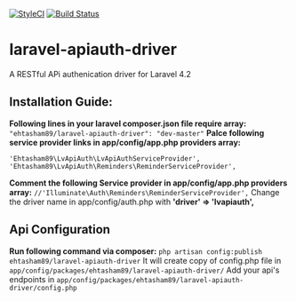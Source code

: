 [![StyleCI](https://styleci.io/repos/56254078/shield)](https://styleci.io/repos/56254078)
[![Build Status](https://travis-ci.org/ehtasham89/laravel-apiauth-driver.svg?branch=master)](https://travis-ci.org/ehtasham89/laravel-apiauth-driver)
# laravel-apiauth-driver
A RESTful APi authenication driver for Laravel 4.2

## Installation Guide:
**Following lines in your laravel composer.json file require array:**
`"ehtasham89/laravel-apiauth-driver": "dev-master"`
**Palce following service provider links in app/config/app.php providers array:**
```
'Ehtasham89\LvApiAuth\LvApiAuthServiceProvider',
'Ehtasham89\LvApiAuth\Reminders\ReminderServiceProvider',
```
**Comment the following Service provider in app/config/app.php providers array:**
`//'Illuminate\Auth\Reminders\ReminderServiceProvider',`
Change the driver name in app/config/auth.php with **'driver' => 'lvapiauth',**
## Api Configuration
**Run following command via composer:**
`php artisan config:publish ehtasham89/laravel-apiauth-driver`
It will create copy of config.php file in `app/config/packages/ehtasham89/laravel-apiauth-driver/`
Add your api's endpoints in `app/config/packages/ehtasham89/laravel-apiauth-driver/config.php`

